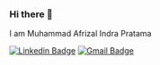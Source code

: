### Hi there 👋
I am Muhammad Afrizal Indra Pratama

[![Linkedin Badge](https://img.shields.io/badge/-MuhammadAfrizalIndraPratama-blue?style=flat-square&logo=Linkedin&logoColor=white&link=https://www.linkedin.com/in/afdratama/)](https://www.linkedin.com/in/afdratama/)
[![Gmail Badge](https://img.shields.io/badge/-m.afdratama@gmail.com-c14438?style=flat-square&logo=Gmail&logoColor=white&link=mailto:m.afdratama@gmail.com)](mailto:m.afdratama@gmail.com)

<!--[![@afdratama's Holopin board](https://holopin.io/api/user/board?user=afdratama)](https://holopin.io/@afdratama)

<!--## Stats

![Muhammad Afrizal Indra Pratama GitHub stats](https://github-readme-stats.vercel.app/api?username=afdratama&theme=dark&,prs)
<!--
**afdratama/afdratama** is a ✨ _special_ ✨ repository because its `README.md` (this file) appears on your GitHub profile.

Here are some ideas to get you started:

- 🔭 I’m currently working on ...
- 🌱 I’m currently learning ...
- 👯 I’m looking to collaborate on ...
- 🤔 I’m looking for help with ...
- 💬 Ask me about ...
- 📫 How to reach me: ...
- 😄 Pronouns: ...
- ⚡ Fun fact: ...
-->
